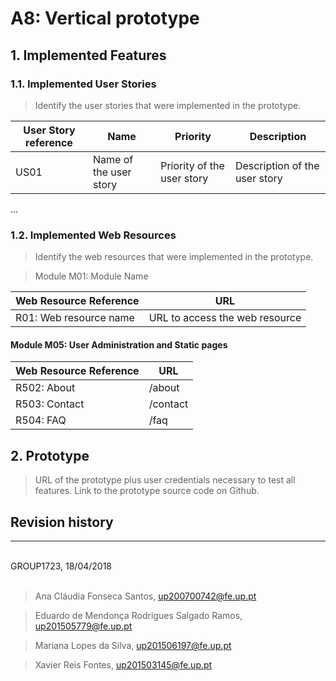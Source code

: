 # A8: Vertical prototype

## 1. Implemented Features

### 1.1. Implemented User Stories

> Identify the user stories that were implemented in the prototype.

| User Story reference | Name                   | Priority                   | Description                   |
| -------------------- | ---------------------- | -------------------------- | ----------------------------- |
| US01                 | Name of the user story | Priority of the user story | Description of the user story |

...

### 1.2. Implemented Web Resources

> Identify the web resources that were implemented in the prototype.

> Module M01: Module Name

| Web Resource Reference | URL                            |
| ---------------------- | ------------------------------ |
| R01: Web resource name | URL to access the web resource |



#### Module M05: User Administration and Static pages

| Web Resource Reference | URL                            |
| ---------------------- | ------------------------------ |
| R502: About | /about |
| R503: Contact | /contact |
| R504: FAQ | /faq |

## 2. Prototype

> URL of the prototype plus user credentials necessary to test all features.
> Link to the prototype source code on Github.


## Revision history



***

<br>
GROUP1723, 18/04/2018
<br>
<br>

> Ana Cláudia Fonseca Santos, up200700742@fe.up.pt

> Eduardo de Mendonça Rodrigues Salgado Ramos, up201505779@fe.up.pt

> Mariana Lopes da Silva, up201506197@fe.up.pt

> Xavier Reis Fontes, up201503145@fe.up.pt
